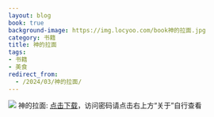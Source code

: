 ```yaml
---
layout: blog
book: true
background-image: https://img.locyoo.com/book神的拉面.jpg
category: 书籍
title: 神的拉面
tags:
- 书籍
- 美食
redirect_from:
  - /2024/03/神的拉面/
---
```

![](https://img.locyoo.com/book神的拉面.jpg)
神的拉面: <a name = "ref1" href="https://url18.ctfile.com/f/50983618-1337384654-7589af?p=3619">点击下载</a>，访问密码请点击右上方“关于”自行查看